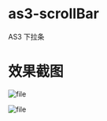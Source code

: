 # as3-scrollBar
AS3 下拉条

# 效果截图

![file](https://dn-phphub.qbox.me/uploads/images/201801/27/15778/xN7ZxIiAQb.png?r=1001)

![file](https://dn-phphub.qbox.me/uploads/images/201801/27/15778/ffXg8vKi1H.png?r=1000)
